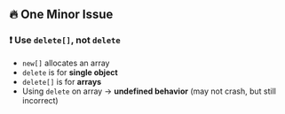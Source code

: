 ## 🔥 One Minor Issue

### ❗ Use `delete[]`, not `delete`

* `new[]` allocates an array
* `delete` is for **single object**
* `delete[]` is for **arrays**
* Using `delete` on array → **undefined behavior** (may not crash, but still incorrect)
